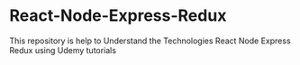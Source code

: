 # React-Node-Express-Redux
This repository is help to Understand the Technologies React Node Express Redux using Udemy tutorials
